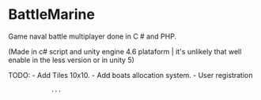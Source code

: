# BattleMarine
 Game naval battle multiplayer done in C # and PHP.

(Made in c# script and unity engine 4.6 plataform | it's unlikely that well enable in the less version or in unity 5)

TODO: 
	- Add Tiles 10x10.
	- Add boats allocation system.
	- User registration

	
				...
